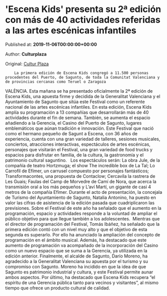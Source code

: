
# 'Escena Kids' presenta su 2ª edición con más de 40 actividades referidas a las artes escénicas infantiles

Published at: **2019-11-06T00:00:00+00:00**

Author: **Culturplaza**

Original: [Cultur Plaza](https://valenciaplaza.com/escena-kids-presenta-su-2-edicion-con-mas-de-40-actividades-referidas-a-las-artes-escenicas-infantiles)


        La primera edición de Escena Kids congregó a 11.500 personas procedentes del Puerto, de Sagunto, de toda la Comunitat Valenciana y de provincias cercanas como Teruel o Zaragoza
      
VALÈNCIA. Esta mañana se ha presentado oficialmente la 2ª edición de Escena Kids, una apuesta firme y decidida de la Generalitat Valenciana y el Ayuntamiento de Sagunto que sitúa este Festival como un referente nacional de las artes escénicas infantiles. En esta edición, Escena Kids amplía su programación a 13 compañías que desarrollarán más de 40 actividades durante el fin de semana. También, se aumenta el espacio añadiendo a la Gerencia, el Casino del Puerto de Sagunto, lugares emblemáticos que aúnan tradición e innovación.
Este Festival que nació como el hermano pequeño de Sagunt a Escena, con 36 años de experiencia, cuenta con una gran variedad de talleres, sesiones musicales, conciertos, atracciones interactivas, espectáculos de artes escénicas, personajes que visitarán el Festival, una gran variedad de food trucks y espacios para disfrutar en familia, de la cultura, la gastronomía y el patrimonio cultural saguntino.  
Los espectáculos serán: La obra Jule, de la compañía de teatro Hortzmuga; el show The incredible box de La Tal; Lo Carrofil de Efímer, un carrusel compuesto por personajes fantásticos; Transformacontes, una propuesta de Contaclow; Cercavila la rastrera de Les Guais; Faulas del Camp de Morvedre de Camí de Nora, que acerca la transmisión oral a los más pequeños y L’aví Martí, un gigante de casi 4 metros de la compañía Efímer.
Durante el acto de presentación, la concejala de Turismo del Ayuntamiento de Sagunto, Natalia Antonino, ha puesto en valor las cifras de asistencia de la edición pasada que cuadriplicaron las previsiones. Sobre el Festival de este año ha señalado que el aumento en la programación, espacio y actividades responde a la voluntad de ampliar el público objetivo para que llegue también a los adolescentes. 
Mientras que el director de programación del Festival, Tomás Ibáñez, ha señalado que la primera edición contó con un nivel muy alto y que el objetivo de esta segunda es superarlo. Por ello ha anunciado la ampliación del concepto de programación en el ámbito musical. Además, ha destacado que este aumento de programación va acompañado de la incorporación del Casino como un nuevo espacio que se suma a la Gerencia, ya utilizada en la edición anterior.
Finalmente, el alcalde de Sagunto, Darío Moreno, ha agradecido a la Generalitat Valenciana su apuesta por el turismo y su compromiso con Sagunto. Moreno ha incidido en que la idea de que Sagunto es patrimonio industrial y cultura, y este Festival permite aunar ambos aspectos. Por último, ha destacado que Escena Kids recupera “el espíritu de una Gerencia pública tanto para vecinos y visitantes”, al mismo tiempo que ofrece un producto cultural de calidad.
